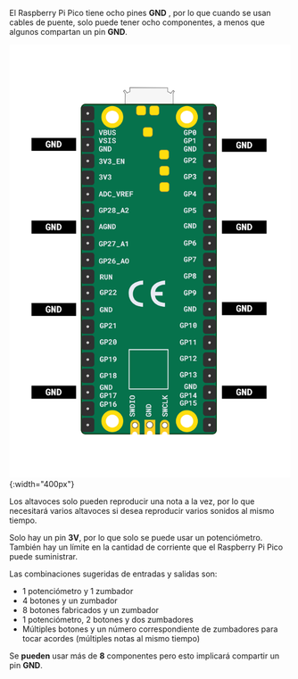 El Raspberry Pi Pico tiene ocho pines **GND** , por lo que cuando se usan cables de puente, solo puede tener ocho componentes, a menos que algunos compartan un pin **GND**.

![Una ilustración de Raspberry Pi Pico con los pines de tierra resaltados.](images/gnd-pins.png){:width="400px"}

Los altavoces solo pueden reproducir una nota a la vez, por lo que necesitará varios altavoces si desea reproducir varios sonidos al mismo tiempo.

Solo hay un pin **3V**, por lo que solo se puede usar un potenciómetro. También hay un límite en la cantidad de corriente que el Raspberry Pi Pico puede suministrar.

Las combinaciones sugeridas de entradas y salidas son:
+ 1 potenciómetro y 1 zumbador
+ 4 botones y un zumbador
+ 8 botones fabricados y un zumbador
+ 1 potenciómetro, 2 botones y dos zumbadores
+ Múltiples botones y un número correspondiente de zumbadores para tocar acordes (múltiples notas al mismo tiempo)

Se **pueden** usar más de **8** componentes pero esto implicará compartir un pin **GND**.